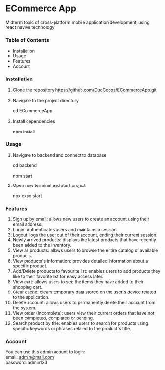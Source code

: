 # ECommerce App
Midterm topic of cross-platform mobile application development, using react navive technology

### Table of Contents

- Installation
- Usage
- Features
- Account

### Installation

1. Clone the repository
  https://github.com/DucCoops/ECommerceApp.git <br/><br/>
2. Navigate to the project directory <br/><br/>
  cd ECommerceApp <br/><br/>
3. Install dependencies <br/><br/>
  npm install <br/>

### Usage
1. Navigate to backend and connect to database <br/><br/>
  cd backend <br/><br/> npm start
  
2. Open new terminal and start project <br/><br/>
  npx expo start

### Features
1. Sign up by email: allows new users to create an account using their email address.
2. Login: Authenticates users and maintains a session.
3. Logout: logs the user out of their account, ending their current session.
4. Newly arrived products: displays the latest products that have recently been added to the inventory.
5. View all products: allows users to browse the entire catalog of available products.
6. View products's information: provides detailed information about a specific product.
7. Add/Delete products to favourite list: enables users to add products they like to their favorite list for easy access later.
8. View cart: allows users to see the items they have added to their shopping cart.
9. Clear cache: clears temporary data stored on the user's device related to the application.
10. Delete account:  allows users to permanently delete their account from the system.
11. View order (Incomplete): users view their current orders that have not been completed, complated or pending.
12. Search product by title: enables users to search for products using specific keywords or phrases related to the product's title.

### Account
You can use this admin acount to login: <br/>
email: admin@mail.com </br>
password: admin123
